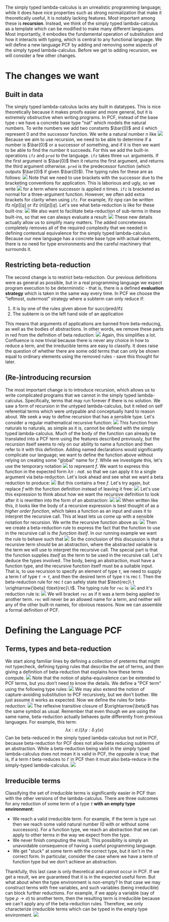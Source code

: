 The simply typed lambda-calculus is an unrealistic programming language; while it does have nice properties such as strong normalization that make it theoretically useful, it is notably lacking features. Most important among these is **recursion**.
Instead, we think of the simply typed lambda-calculus as a template which can be modified to make many different languages. Most importantly, it embodies the fundamental operation of substitution and how it interacts with typing, which is central to any functional language. We will define a new language PCF by adding and removing some aspects of the simply typed lambda-calculus. Before we get to adding recursion, we will consider a few other changes.
# The changes we want
## Built in data
The simply typed lambda-calculus lacks any built in datatypes. This is nice theoretically because it makes proofs easier and more general, but it is extremely obstructive when writing programs. In PCF, instead of the base type $\iota$ we have a concrete base type "nat" which models the natural numbers. 
To write numbers we add two constants $\bar{0}$ and $\bar{s}$ which represent 0 and the successor function. We write a natural number $n$ like ![](Pasted%20image%2020231120151940.png)
Because we aim to use recursion, we need to be able to determine if a number is $\bar{0}$ or a successor of something, and if it is then we want to be able to find the number it succeeds. For this we add the built-in operations `ifz` and `pred` to the language.
`ifz` takes three `nat` arguments. If the first argument is $\bar{0}$ then it returns the first argument, and returns the third argument otherwise.
`pred` is the predecessor function (which outputs $\bar{0}$ if given $\bar{0}$).
The typing rules for these are as follows:
![](Pasted%20image%2020231120152309.png)
Note that we need to use brackets with the successor due to the bracketing conventions for application. This is laborious and ugly, so we write ![](Pasted%20image%2020231120152616.png) for a term where successor is applied $n$ times.
`ifz` is bracketed as normal for a three-argument function. However, we often add extra brackets for clarity when using `ifz`. For example, $\text{ifz}\ npq$ can be written $\text{ifz}\ n[p][q]$ or $\text{ifz}\ (n)[p][q]$.
Let's see what beta-reduction is like for these built-ins:
![](Pasted%20image%2020231120152908.png)
We also want to facilitate beta-reduction of sub-terms in these built-ins, so that we can always evaluate a result:
![](Pasted%20image%2020231120153126.png)
These new details actually allow us to simplify many matters. The added concreteness completely removes all of the required complexity that we needed in defining contextual equivalence for the simply typed lambda-calculus. Because our new language has a concrete base type with actual elements, there is no need for type environments and the careful machinery that surrounds it.
## Restricting beta-reduction
The second change is to restrict beta-reduction. Our previous definitions were as general as possible, but in a real programming language we expect program execution to be deterministic - that is, there is a defined **evaluation strategy** which is taken in the same way every time. In PCF we choose the "leftmost, outermost" strategy where a subterm can only reduce if:
1. It is by one of the rules given above for succ/pred/ifz
2. The subterm is on the left hand side of an application

This means that arguments of applications are banned from beta-reducing, as well as the bodies of abstractions. In other words, we remove these parts in red from the definition of beta reduction:
![](Pasted%20image%2020231120153915.png)
Again, this simplifies a lot. Confluence is now trivial because there is never any choice in how to reduce a term, and the irreducible terms are easy to classify. It does raise the question of whether there are some odd terms that can only be shown equal to ordinary elements using the removed rules - save this thought for later.
## (Re-)introducing recursion
The most important change is to introduce recursion, which allows us to write complicated programs that we cannot in the simply typed lambda-calculus. Specifically, terms that may run forever if there is no solution. We saw a form of recursion in the untyped lambda-calculus, but it relied on self referential terms which were untypable and conceptually hard to reason about. We seek a way to define recursion that has a sensible type.
Let's consider a regular mathematical recursive function:
![](Pasted%20image%2020231120154944.png)
This function from naturals to naturals, as simple as it is, cannot be defined with the simply typed lambda-calculus.
Much of the body of the function can already be translated into a PCF term using the features described previously, but the recursion itself seems to rely on our ability to name a function and then refer to it with this definition. Adding named declarations would significantly complicate our language; we want to define the function above without relying on creating some "global" name for $f$. While we investigate this, let's use the temporary notation
![](Pasted%20image%2020231120155203.png)
to represent $f$. 
We want to express this function in the expected form $\lambda n:nat.$ so that we can apply it to a single argument via beta-reduction. Let's look ahead and see what we want a beta reduction to produce:
![](Pasted%20image%2020231120160047.png)
But this contains a free $f$. Let's try again, but replace $f$ with the function definition instead of leaving it free:
![](Pasted%20image%2020231120160353.png)
Let's use this expression to think about how we want the recursive definition to look after it is rewritten into the form of an abstraction:
![](Pasted%20image%2020231120160644.png)
![](Pasted%20image%2020231120160717.png)
When written like this, it looks like the body of a recursive expression is best thought of as a *higher order function*, which takes a function as an input and uses it to interpret the recursive call. This at least lets us come up with a sensible notation for recursion. We write the recursive function above as:
![](Pasted%20image%2020231120160915.png)
Then we create a beta-reduction rule to express the fact that the function to use in the recursive call is *the function itself*. In our running example we want the rule to behave such that
![](Pasted%20image%2020231120161021.png)
So the conclusion of this discussion is that a recursive term should be an abstraction, where the abstracted variable is the term we will use to interpret the recursive call. The special part is that the function supplies *itself* as the term to be used in the recursive call.
Let's deduce the types involved. The body, being an abstraction, must have a function type, and the recursive function itself must be a suitable input. That is, to use recursion to specify an element of type $\tau$, we need to supply a term $t$ of type $\tau \rightarrow \tau$, and then the desired term of type $\tau$ is $\text{rec}\ t$. Then the beta-reduction rule for $\text{rec}\ t$ can safely state that $\text{rec}\ t \xrightarrow{\beta} t\text{rec}\ t$.
The typing rule for `rec` is:
![](Pasted%20image%2020231120163431.png)
and it's reduction rule is:
![](Pasted%20image%2020231120163446.png)
We will bracket `rec` as if it was a term being applied to another term. `rec` will never be an allowed name for a term, and neither will any of the other built-in names, for obvious reasons.
Now we can assemble a formal definition of PCF.
# Defining the Language PCF
## Terms, types and beta-reduction
We start along familiar lines by defining a collection of preterms that might not typecheck, defining typing rules that describe the set of terms, and then giving a definition of beta-reduction that explains how these terms compute.
![](Pasted%20image%2020231121123644.png)
Note that the notion of alpha-equivalence can be extended to PCF terms, but you don't need to know the details.
We define a "PCF term" using the following type rules:
![](Pasted%20image%2020231121124155.png)
We may also extend the notion of capture-avoiding substitution to PCF recursively, but we don't bother. We just assume it works as expected.
Now we define the rules for beta-reduction:
![](Pasted%20image%2020231121130005.png)
The reflexive transitive closure of $\xrightarrow{\beta}$ has the same symbol as usual. Remember that even though we are using the same name, beta-reduction actually behaves quite differently from previous languages. For example, this term:
$$\lambda x:\sigma .((\lambda y:\delta.y)x)$$
Can be beta-reduced in the simply typed lambda-calculus but not in PCF, because beta-reduction for PCF does not allow beta reducing subterms of an abstraction.
While a beta-reduction being valid in the simply typed lambda-calculus does not mean it is valid in PCF, the opposite *is* true; that is, if a term $t$ beta-reduces to $t'$ in PCF then it must also beta-reduce in the simply-typed lambda-calculus.
![](Pasted%20image%2020231121140949.png)
## Irreducible terms
Classifying the set of irreducible terms is significantly easier in PCF than with the other versions of the lambda-calculus.
There are three outcomes for any reduction of some term of a type $\tau$ **with an empty type environment**:
- We reach a valid irreducible term. For example, if the term is type `nat` then we reach some valid natural number (0 with or without some successors). For a function type, we reach an abstraction that we can apply to other terms in the way we expect from the type.
- We never finish computing the result. This possibility is simply an unavoidable consequence of having a useful programming language.
- We get "stuck" at some term with the correct type, but it isn't in the correct form. In particular, consider the case where we have a term of function type but we don't achieve an abstraction.

Thankfully, this last case is only theoretical and cannot occur in PCF. If we get a result, we are guaranteed that it is in the expected useful form.
But what about when the type environment is non-empty? In that case we may construct terms with free variables, and such variables (being irreducible) can block further reductions. For example, if we apply a variable (say of type $\rho \rightarrow \sigma$) to another term, then the resulting term is irreducible because we can't apply any of the beta-reduction rules. Therefore, we only characterize irreducible terms which can be typed in the empty type environment.
![](Pasted%20image%2020231121143535.png)
